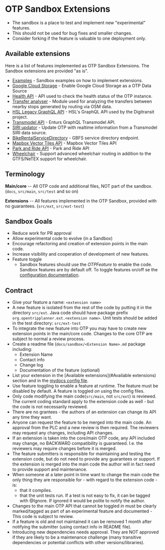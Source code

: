 # OTP Sandbox Extensions

- The sandbox is a place to test and implement new "experimental" features.  
- This should not be used for bug fixes and smaller changes.
- Consider forking if the feature is valuable to one deployment only.


## Available extensions
Here is a list of features implemented as OTP Sandbox Extensions. The Sandbox extensions are 
provided "as is". 

- [Examples](sandbox/Examples.md) - Sandbox examples on how to implement extensions.
- [Google Cloud Storage](sandbox/GoogleCloudStorage.md) - Enable Google Cloud Storage as a OTP Data Source
- [Health API](sandbox/HealthAPI.md) - API used to check the health status of the OTP instance.
- [Transfer analyser](sandbox/transferanalyzer.md) - Module used for analyzing the transfers between 
nearby stops generated by routing via OSM data.
- [HSL Legacy GraphQL API](sandbox/LegacyGraphQLApi.md) - HSL's GraphQL API used by the Digitransit project.
- [Transmodel API](sandbox/TransmodelApi.md) - Enturs GraphQL Transmodel API.
- [SIRI updator](sandbox/SiriUpdator.md) - Update OTP with realtime information from a Transmodel SIRI data source.
- [BikeRentalServiceDirectory](sandbox/BikeRentalServiceDirectory.md) - GBFS service directory endpoint.
- [Mapbox Vector Tiles API](sandbox/MapboxVectorTilesApi.md) - Mapbox Vector Tiles API
- [Park and Ride API](sandbox/ParkAndRideApi.md) - Park and Ride API
- [Wheelchair](sandbox/Wheelchair.md) - Support advanced wheelchair routing in addition to the 
  GTFS/NeTEX support for wheelchair.


## Terminology

**Main/core**   -- All OTP code and additional files, NOT part of the sandbox. 
(`docs`, `src/main`, `src/test` and so on)

**Extensions** -- All features implemented in the OTP Sandbox, provided with no guarantees. 
(`src/ext`, `src/ext-test`)  

## Sandbox Goals

- Reduce work for PR approval
- Allow experimental code to evolve (in a Sandbox)
- Encourage refactoring and creation of extension points in the main code.
- Increase visibility and cooperation of development of new features.
- Feature toggle 
  - Sandbox features should use the _OTPFeature_ to enable the code. Sandbox features are by
   default off. To toggle features on/off se the [configuration documentation](Configuration.md).

## Contract
- Give your feature a name: `<extension name>`
- A new feature is isolated from the rest of the code by putting it in the directory `src/ext`. 
  Java code should have package prefix `org.opentripplanner.ext.<extension name>`. Unit tests 
  should be added in the test directory: `src/ext-test`
- To integrate the new feature into OTP you may have to create new extension points in the 
  main/core code. Changes to the core OTP are subject to normal a review process.  
- Create a readme file (`docs/sandbox/<Extension Name>.md` package including:
    - Extension Name
    - Contact info 
    - Change log
    - Documentation of the feature (optional)
- List your extension in the [Available extensions](#Available extensions) section and in the 
  [mydocs config file](https://github.com/opentripplanner/OpenTripPlanner/blob/v2.0.0/mkdocs.yml).
- Use feature toggling to enable a feature at runtime. The feature must be disabled by default. 
  A feature is toggled _on_ using the config files.
- Only code modifying the main code(`src/main`, not `src/ext`) is reviewed. The current coding 
  standard apply to the extension code as well - but the code is not necessarily reviewed.
- There are no grantees - the authors of an extension can change its API any time they want. 
- Anyone can request the feature to be merged into the main code. An approval from the PLC and a 
  new review is then required. The reviewers may request any changes, including API changes. 
- If an extension is taken into the core/main OTP code, any API included may change, no BACKWARD
  compatibility is guaranteed. I.e. the reviewers may require changes before it is merged.
- The feature submitters is responsible for maintaining and testing the extension code, but do not
  need to provide any guarantees or support. If the extension is merged into the main code the 
  author will in fact need to provide support and maintenance.
- When someone at a later point in time want to change the main code the only thing they are
  responsible for - with regard to the extension code - is:
  - that it compiles.
  - that the unit tests run. If a test is not easy to fix, it can be tagged with @Ignore. If ignored
    it would be polite to notify the author. 
- Changes to the main OTP API that cannot be toggled _in_ must be clearly marked/tagged as part of 
  an experimental feature and documented - This code is subject to review.
- If a feature is old and not maintained it can be removed 1 month after notifying the submitter 
  (using contact info in README file).
- Introducing new dependencies needs approval. They are NOT approved if they are likely to be a 
  maintenance challenge (many transitive dependencies or potential conflicts with other 
  versions/libraries).


